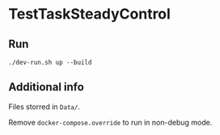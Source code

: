# TestTaskSteadyControl

## Run

    ./dev-run.sh up --build

## Additional info

Files storred in `Data/`.

Remove `docker-compose.override` to run in non-debug mode.
